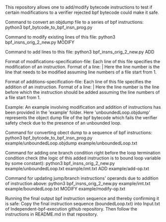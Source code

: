 This repository allows one to add/modify bytecode instructions to test if certain modifications to a verifier rejected bpf bytecode could make it safe.

Command to convert an objdump file to a series of bpf instructions:
python3 bpf_bytcode_to_bpf_insn_prog.py <path to objdump file> <output bpf instructions file>

Command to modify existing lines of this file:
python3 bpf_insns_orig_2_new.py <bpf instructions file> <output updated bpf instructions file> MODIFY <modifications-specification-file>

Command to add lines to this file:
python3 bpf_insns_orig_2_new.py <bpf instructions file> <output updated bpf instructions file> ADD <additions-specification-file>

Format of modifications-specification-file:
Each line of this file specifies the modification of an instruction. 
Format of a line: <line-number>|<updated instruction>
Here the line number is the line that needs to be modified assuming line numbers of a file start from 1.

Format of additions-specification-file:
Each line of this file specifies the addition of an instruction. 
Format of a line: <line-number>|<instruction to add>
Here the line number is the line before which the instruction should be added assuming the line numbers of a file start from 1.

Example:
An example involving modification and addition of instructions has been provided in the 'example' folder. Here 'unboundedLoop.objdump' represents the object dump file of the bpf bytecode which fails the verifier safety check due to the presence of an unbounded loop.

Command for converting obect dump to a sequence of bpf instructions:
python3 bpf_bytcode_to_bpf_insn_prog.py example/unboundedLoop.objdump example/unboundedLoop.txt

Command for adding one branch condition right before the loop termination condition check (the logic of this added instruction is to bound loop variable by some constant):
python3 bpf_insns_orig_2_new.py example/unboundedLoop.txt example/imt.txt ADD example/add-op.txt

Command for updating jump/branch instructions' operands due to addition of instruction above:
python3 bpf_insns_orig_2_new.py example/imt.txt example/boundedLoop.txt MODIFY example/modify-op.txt

Running the final output bpf instruction sequence and thereby confirming it is safe:
Copy the final instruction sequence (boundedLoop.txt) into Input.txt of Independent-bpf-execution github repository. Then follow the instructions in README.md in that repository.






